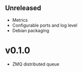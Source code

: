 ## Unreleased

* Metrics
* Configurable ports and log level
* Debian packaging

# v0.1.0

* ZMQ distributed queue
